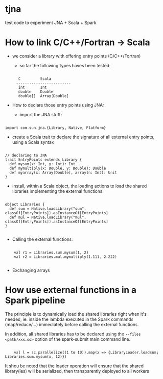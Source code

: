 # tjna

test code to experiment JNA + Scala + Spark

How to link C/C++/Fortran -> Scala
==============================

- we consider a library with offering entry points (C/C++/Fortran)

  - so far the following types haves been tested:

```

      C         Scala
     -------------------------
      int       Int
      double    Double
      double[]  Array[Double]

```

- How to declare those entry points using JNA:

  - import the JNA stuff:

```

import com.sun.jna.{Library, Native, Platform}

```

  - create a Scala trait to declare the signature of all external entry points, using a Scala syntax

```

// declaring to JNA
trait EntryPoints extends Library {
  def mysum(x: Int, y: Int): Int
  def mymultiply(x: Double, y: Double): Double
  def myarray(x: Array[Double], arrayln: Int): Unit
}

```

  - install, within a Scala object, the loading actions to load the shared libraries implementing the external functions

```

object Libraries {
  def sum = Native.loadLibrary("sum", classOf[EntryPoints]).asInstanceOf[EntryPoints]
  def mul = Native.loadLibrary("mul", classOf[EntryPoints]).asInstanceOf[EntryPoints]
}


```

- Calling the external functions:

```

    val r1 = Libraries.sum.mysum(1, 2)
    val r2 = Libraries.mul.mymultiply(1.111, 2.222)


```

- Exchanging arrays



How use external functions in a Spark pipeline
==============================================

The principle is to dynamically load the shared libraries right when it's needed, ie. inside the lambda executed
in the Spark commands (map/reduce/...) immediately before calling the external functions.

In addition, all shared libraries has to be declared using the `--files <path/xxx.so>` option of the spark-submit
main command line.

```

    val l = sc.parallelize((1 to 10)).map(x => {LibraryLoader.loadsum; Libraries.sum.mysum(x, 12)})

```

It shou be noted that the loader operation will ensure that the shared library(ies) will be serialized, then
transparently deployed to all workers


